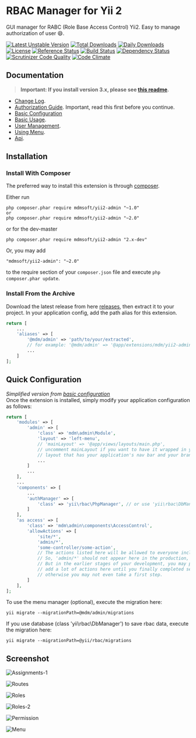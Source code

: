 RBAC Manager for Yii 2
======================
GUI manager for RABC (Role Base Access Control) Yii2. Easy to manage authorization of user :smile:.

[![Latest Unstable Version](https://poser.pugx.org/mdmsoft/yii2-admin/v/unstable)](https://packagist.org/packages/mdmsoft/yii2-admin)
[![Total Downloads](https://poser.pugx.org/mdmsoft/yii2-admin/downloads.png)](https://packagist.org/packages/mdmsoft/yii2-admin)
[![Daily Downloads](https://poser.pugx.org/mdmsoft/yii2-admin/d/daily)](https://packagist.org/packages/mdmsoft/yii2-admin)
[![License](https://poser.pugx.org/mdmsoft/yii2-admin/license)](https://packagist.org/packages/mdmsoft/yii2-admin)
[![Reference Status](https://www.versioneye.com/php/mdmsoft:yii2-admin/reference_badge.svg)](https://www.versioneye.com/php/mdmsoft:yii2-admin/references)
[![Build Status](https://img.shields.io/travis/mdmsoft/yii2-admin.svg)](http://travis-ci.org/mdmsoft/yii2-admin)
[![Dependency Status](https://www.versioneye.com/php/mdmsoft:yii2-admin/dev-master/badge.png)](https://www.versioneye.com/php/mdmsoft:yii2-admin/dev-master)
[![Scrutinizer Code Quality](https://scrutinizer-ci.com/g/mdmsoft/yii2-admin/badges/quality-score.png?b=master)](https://scrutinizer-ci.com/g/mdmsoft/yii2-admin/?branch=master)
[![Code Climate](https://img.shields.io/codeclimate/github/mdmsoft/yii2-admin.svg)](https://codeclimate.com/github/mdmsoft/yii2-admin)

Documentation
-------------
> **Important: If you install version 3.x, please see [this readme](https://github.com/mdmsoft/yii2-admin/blob/3.master/README.md#upgrade-from-2x).**


- [Change Log](CHANGELOG.md).
- [Authorization Guide](http://www.yiiframework.com/doc-2.0/guide-security-authorization.html). Important, read this first before you continue.
- [Basic Configuration](docs/guide/configuration.md)
- [Basic Usage](docs/guide/basic-usage.md).
- [User Management](docs/guide/user-management.md).
- [Using Menu](docs/guide/using-menu.md).
- [Api](https://mdmsoft.github.io/yii2-admin/index.html).

Installation
------------

### Install With Composer

The preferred way to install this extension is through [composer](http://getcomposer.org/download/).

Either run

```
php composer.phar require mdmsoft/yii2-admin "~1.0"
or
php composer.phar require mdmsoft/yii2-admin "~2.0"
```

or for the dev-master

```
php composer.phar require mdmsoft/yii2-admin "2.x-dev"
```

Or, you may add

```
"mdmsoft/yii2-admin": "~2.0"
```

to the require section of your `composer.json` file and execute `php composer.phar update`.

### Install From the Archive

Download the latest release from here [releases](https://github.com/mdmsoft/yii2-admin/releases), then extract it to your project.
In your application config, add the path alias for this extension.

```php
return [
    ...
    'aliases' => [
        '@mdm/admin' => 'path/to/your/extracted',
        // for example: '@mdm/admin' => '@app/extensions/mdm/yii2-admin-2.0.0',
        ...
    ]
];
```

Quick Configuration
------------
*Simplified version from [basic configuration](docs/guide/configuration.md)*  
Once the extension is installed, simply modify your application configuration as follows:

```php
return [
    'modules' => [
        'admin' => [
            'class' => 'mdm\admin\Module',
            'layout' => 'left-menu',
            // 'mainLayout' => '@app/views/layouts/main.php',
            // uncomment mainLayout if you want to have it wrapped in your application's main 
            // layout that has your application's nav bar and your brand logo on it
            ...
        ]
        ...
    ],
    ...
    'components' => [
        ...
        'authManager' => [
            'class' => 'yii\rbac\PhpManager', // or use 'yii\rbac\DbManager'
        ]
    ],
    'as access' => [
        'class' => 'mdm\admin\components\AccessControl',
        'allowActions' => [
            'site/*',
            'admin/*',
            'some-controller/some-action',
            // The actions listed here will be allowed to everyone including guests.
            // So, 'admin/*' should not appear here in the production, of course.
            // But in the earlier stages of your development, you may probably want to
            // add a lot of actions here until you finally completed setting up rbac,
            // otherwise you may not even take a first step.
        ]
    ],
];
```

To use the menu manager (optional), execute the migration here:
```
yii migrate --migrationPath=@mdm/admin/migrations
```

If you use database (class 'yii\rbac\DbManager') to save rbac data, execute the migration here:
```
yii migrate --migrationPath=@yii/rbac/migrations
```

Screenshot
------------
![Assignments-1](https://mdmunir.files.wordpress.com/2016/03/image01.png)  
  
![Routes](https://mdmunir.files.wordpress.com/2016/03/image03.png)  
  
![Roles](https://mdmunir.files.wordpress.com/2016/03/image04.png)  
  
![Roles-2](https://mdmunir.files.wordpress.com/2016/03/image06.png)  
  
![Permission](https://mdmunir.files.wordpress.com/2016/03/image07.png)  
  
![Menu](https://mdmunir.files.wordpress.com/2016/03/image09.png)  
  